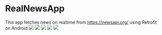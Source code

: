 # RealNewsApp
This app fetches news on realtime from https://newsapi.org/ using Retrofit on Android
![](Screenshot/1.jpg)
![](Screenshot/2.jpg)
![](Screenshot/3.jpg)
![](Screenshot/4.jpg)
![](Screenshot/5.jpg)

